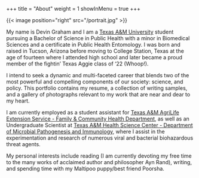 +++
title = "About"
weight = 1
showInMenu = true
+++

{{< image position="right" src="/portrait.jpg" >}}

My name is Devin Graham and I am a [Texas A&M University](https://www.tamu.edu/) student pursuing a Bachelor of Science in Public Health with a minor in Biomedical Sciences and a certificate in Public Health Entomology. I was born and raised in Tucson, Arizona before moving to College Station, Texas at the age of fourteen where I attended high school and later became a proud member of the fightin’ Texas Aggie class of ‘22 (Whoop!).

I intend to seek a dynamic and multi-faceted career that blends two of the most powerful and compelling components of our society: science, and policy. This portfolio contains my resume, a collection of writing samples, and a gallery of photographs relevant to my work that are near and dear to my heart.

I am currently employed as a student assistant for [Texas A&M AgriLife Extension Service - Family & Community Health Department](https://fch.tamu.edu/), as well as an Undergraduate Scientist at [Texas A&M Health Science Center - Department of Microbial Pathogenesis and Immunology](https://texasmicrobiology.com/), where I assist in the experimentation and research of numerous viral and bacterial biohazardous threat agents.

My personal interests include reading (I am currently devoting my free time to the many works of acclaimed author and philosopher Ayn Rand), writing, and spending time with my Maltipoo puppy/best friend Poorsha.
